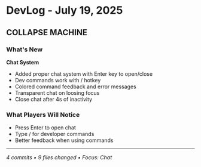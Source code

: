 # DevLog - July 19, 2025

## COLLAPSE MACHINE

### What's New

**Chat System**

- Added proper chat system with Enter key to open/close
- Dev commands work with / hotkey
- Colored command feedback and error messages
- Transparent chat on loosing focus
- Close chat after 4s of inactivity

### What Players Will Notice

- Press Enter to open chat
- Type / for developer commands
- Better feedback when using commands

---

_4 commits • 9 files changed • Focus: Chat_

